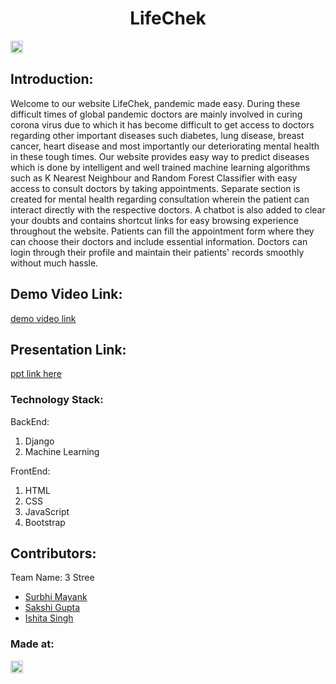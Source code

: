 <h1 align="center">LifeChek</h1>
<p align="center">
</p>

<a href="https://hack36.com"> <img src="http://bit.ly/BuiltAtHack36" height=20px> </a>

## Introduction:
  Welcome to our website LifeChek, pandemic made easy. During these difficult times of global pandemic doctors are mainly involved in curing corona virus due to which it has become difficult to get access to doctors regarding other important diseases such diabetes, lung disease, breast cancer, heart disease and most importantly our deteriorating mental health in these tough times. Our website provides easy way to predict diseases which is done by intelligent and well trained machine learning algorithms such as K Nearest Neighbour and Random Forest Classifier with easy access to consult doctors by taking appointments. Separate section is created for mental health regarding consultation wherein the patient can interact directly with the respective doctors. A chatbot is also added to clear your doubts and contains shortcut links for easy browsing experience throughout the website. Patients can fill the appointment form where they can choose their doctors and include essential information. Doctors can login through their profile and maintain their patients' records smoothly without much hassle.
  
## Demo Video Link:
[demo video link](https://drive.google.com/file/d/11oRFAbe_bx5CxvDKVqL3WE8VNvwQiKvn/view?usp=sharing)

## Presentation Link:
[ppt link here](https://www.canva.com/design/DAEbTKnmtd8/tqnHTjvyOZnV0eVgIHYsfA/view?utm_content=DAEbTKnmtd8&utm_campaign=designshare&utm_medium=link&utm_source=viewer)

### Technology Stack:
  BackEnd: 
  1) Django
  2) Machine Learning
  
  FrontEnd:
  <ol type="1">
    <li> HTML </li>
    <li> CSS </li>
    <li> JavaScript </li>
    <li> Bootstrap </li>
  </ol>

## Contributors:

Team Name: 3 Stree

* [Surbhi Mayank](https://github.com/surbhi2408)
* [Sakshi Gupta](https://github.com/sakshigupta08)
* [Ishita Singh](https://github.com/ishita65)

### Made at:
<a href="https://hack36.com"> <img src="http://bit.ly/BuiltAtHack36" height=20px> </a>
